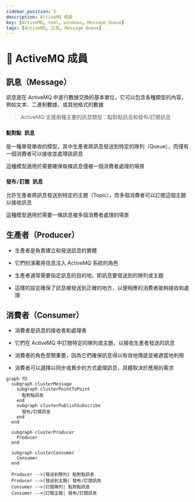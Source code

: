 ```yaml
---
sidebar_position: 5
description: ActiveMQ 成員
key: [ActiveMQ, tool, windows, Message Queue]
tags: [ActiveMQ, 工具, Message Queue]
---
```


# 🧣 ActiveMQ 成員

## 訊息（Message）

訊息是在 ActiveMQ 中進行數據交換的基本單位，它可以包含各種類型的內容，例如文本、二進制數據，或其他格式的數據

> ActiveMQ 支援兩種主要的訊息類型：點對點訊息和發布/訂閱訊息

### `點對點 訊息`

是一種單發單收的模型，其中生產者將訊息發送到特定的隊列（Queue），而僅有一個消費者可以接收並處理該訊息

這種模型適用於需要確保每條訊息僅被一個消費者處理的場景

### `發布/訂閱 訊息`

允許生產者將訊息發送到特定的主題（Topic），而多個消費者可以訂閱這個主題以接收訊息

這種模型適用於需要一條訊息被多個消費者處理的場景

## 生產者（Producer）

- 生產者是負責建立和發送訊息的實體

- 它們扮演著將信息注入 ActiveMQ 系統的角色

- 生產者通常需要指定訊息的目的地，即訊息要發送到的隊列或主題

- 這樣的設定確保了訊息被發送到正確的地方，以便相應的消費者能夠接收和處理

## 消費者（Consumer）

- 消費者是訊息的接收者和處理者

- 它們在 ActiveMQ 中訂閱特定的隊列或主題，以接收生產者發送的訊息

- 消費者的角色至關重要，因為它們確保訊息得以有效地傳遞並被適當地利用

- 消費者可以選擇以同步或異步的方式處理訊息，具體取決於應用的需求

```mermaid
graph TD
  subgraph clusterMessage
    subgraph clusterPointToPoint
      點對點訊息
    end
    subgraph clusterPublishSubscribe
      發布/訂閱訊息
    end
  end

  subgraph clusterProducer
    Producer
  end

  subgraph clusterConsumer
    Consumer
  end

  Producer -->|發送到隊列| 點對點訊息
  Producer -->|發送到主題| 發布/訂閱訊息
  Consumer -->|訂閱隊列| 點對點訊息
  Consumer -->|訂閱主題| 發布/訂閱訊息
```
